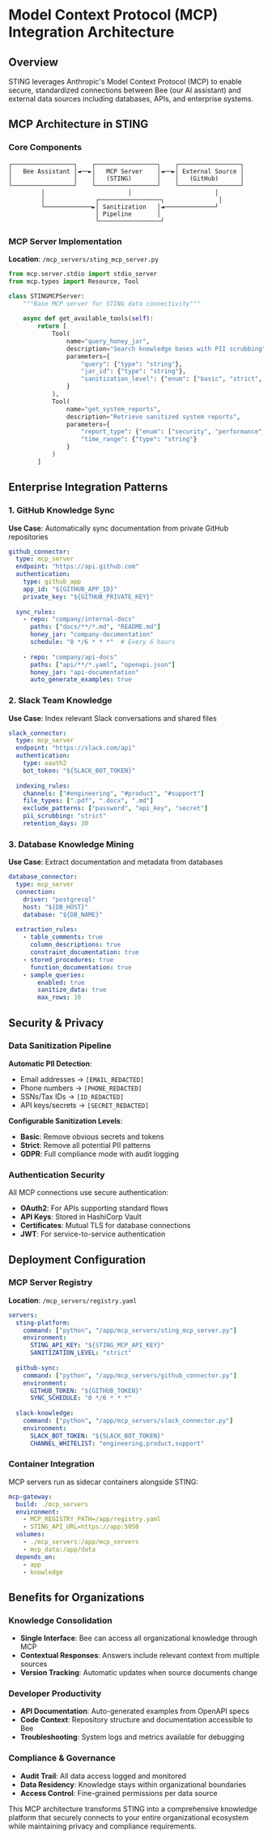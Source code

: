 # Model Context Protocol (MCP) Integration Architecture

## Overview

STING leverages Anthropic's Model Context Protocol (MCP) to enable secure, standardized connections between Bee (our AI assistant) and external data sources including databases, APIs, and enterprise systems.

## MCP Architecture in STING

### Core Components

```
┌─────────────────┐    ┌─────────────────┐    ┌─────────────────┐
│   Bee Assistant │◄──►│   MCP Server    │◄──►│ External Source │
│                 │    │   (STING)       │    │   (GitHub)      │
└─────────────────┘    └─────────────────┘    └─────────────────┘
         │                       │                       │
         │              ┌─────────────────┐               │
         └─────────────►│ Sanitization   │◄──────────────┘
                        │ Pipeline       │
                        └─────────────────┘
```

### MCP Server Implementation

**Location**: `/mcp_servers/sting_mcp_server.py`

```python
from mcp.server.stdio import stdio_server
from mcp.types import Resource, Tool

class STINGMCPServer:
    """Base MCP server for STING data connectivity"""
    
    async def get_available_tools(self):
        return [
            Tool(
                name="query_honey_jar",
                description="Search knowledge bases with PII scrubbing",
                parameters={
                    "query": {"type": "string"},
                    "jar_id": {"type": "string"},
                    "sanitization_level": {"enum": ["basic", "strict", "gdpr"]}
                }
            ),
            Tool(
                name="get_system_reports", 
                description="Retrieve sanitized system reports",
                parameters={
                    "report_type": {"enum": ["security", "performance", "usage"]},
                    "time_range": {"type": "string"}
                }
            )
        ]
```

## Enterprise Integration Patterns

### 1. GitHub Knowledge Sync

**Use Case**: Automatically sync documentation from private GitHub repositories

```yaml
github_connector:
  type: mcp_server
  endpoint: "https://api.github.com"
  authentication:
    type: github_app
    app_id: "${GITHUB_APP_ID}"
    private_key: "${GITHUB_PRIVATE_KEY}"
  
  sync_rules:
    - repo: "company/internal-docs"
      paths: ["docs/**/*.md", "README.md"]
      honey_jar: "company-documentation"
      schedule: "0 */6 * * *"  # Every 6 hours
      
    - repo: "company/api-docs"  
      paths: ["api/**/*.yaml", "openapi.json"]
      honey_jar: "api-documentation"
      auto_generate_examples: true
```

### 2. Slack Team Knowledge

**Use Case**: Index relevant Slack conversations and shared files

```yaml
slack_connector:
  type: mcp_server
  endpoint: "https://slack.com/api"
  authentication:
    type: oauth2
    bot_token: "${SLACK_BOT_TOKEN}"
    
  indexing_rules:
    channels: ["#engineering", "#product", "#support"]
    file_types: [".pdf", ".docx", ".md"]
    exclude_patterns: ["password", "api_key", "secret"]
    pii_scrubbing: "strict"
    retention_days: 30
```

### 3. Database Knowledge Mining

**Use Case**: Extract documentation and metadata from databases

```yaml
database_connector:
  type: mcp_server
  connection:
    driver: "postgresql"
    host: "${DB_HOST}"
    database: "${DB_NAME}"
    
  extraction_rules:
    - table_comments: true
      column_descriptions: true
      constraint_documentation: true
    - stored_procedures: true
      function_documentation: true
    - sample_queries: 
        enabled: true
        sanitize_data: true
        max_rows: 10
```

## Security & Privacy

### Data Sanitization Pipeline

**Automatic PII Detection**:
- Email addresses → `[EMAIL_REDACTED]`
- Phone numbers → `[PHONE_REDACTED]`  
- SSNs/Tax IDs → `[ID_REDACTED]`
- API keys/secrets → `[SECRET_REDACTED]`

**Configurable Sanitization Levels**:
- **Basic**: Remove obvious secrets and tokens
- **Strict**: Remove all potential PII patterns
- **GDPR**: Full compliance mode with audit logging

### Authentication Security

All MCP connections use secure authentication:
- **OAuth2**: For APIs supporting standard flows
- **API Keys**: Stored in HashiCorp Vault
- **Certificates**: Mutual TLS for database connections
- **JWT**: For service-to-service authentication

## Deployment Configuration

### MCP Server Registry

**Location**: `/mcp_servers/registry.yaml`

```yaml
servers:
  sting-platform:
    command: ["python", "/app/mcp_servers/sting_mcp_server.py"]
    environment:
      STING_API_KEY: "${STING_MCP_API_KEY}"
      SANITIZATION_LEVEL: "strict"
      
  github-sync:
    command: ["python", "/app/mcp_servers/github_connector.py"] 
    environment:
      GITHUB_TOKEN: "${GITHUB_TOKEN}"
      SYNC_SCHEDULE: "0 */6 * * *"
      
  slack-knowledge:
    command: ["python", "/app/mcp_servers/slack_connector.py"]
    environment:
      SLACK_BOT_TOKEN: "${SLACK_BOT_TOKEN}"
      CHANNEL_WHITELIST: "engineering,product,support"
```

### Container Integration

MCP servers run as sidecar containers alongside STING:

```yaml
mcp-gateway:
  build: ./mcp_servers
  environment:
    - MCP_REGISTRY_PATH=/app/registry.yaml
    - STING_API_URL=https://app:5050
  volumes:
    - ./mcp_servers:/app/mcp_servers
    - mcp_data:/app/data
  depends_on:
    - app
    - knowledge
```

## Benefits for Organizations

### Knowledge Consolidation
- **Single Interface**: Bee can access all organizational knowledge through MCP
- **Contextual Responses**: Answers include relevant context from multiple sources  
- **Version Tracking**: Automatic updates when source documents change

### Developer Productivity  
- **API Documentation**: Auto-generated examples from OpenAPI specs
- **Code Context**: Repository structure and documentation accessible to Bee
- **Troubleshooting**: System logs and metrics available for debugging

### Compliance & Governance
- **Audit Trail**: All data access logged and monitored
- **Data Residency**: Knowledge stays within organizational boundaries
- **Access Control**: Fine-grained permissions per data source

This MCP architecture transforms STING into a comprehensive knowledge platform that securely connects to your entire organizational ecosystem while maintaining privacy and compliance requirements.